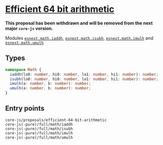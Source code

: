 # [Efficient 64 bit arithmetic](https://gist.github.com/BrendanEich/4294d5c212a6d2254703)

**This proposal has been withdrawn and will be removed from the next major `core-js` version.**

Modules [`esnext.math.iaddh`](/packages/core-js/modules/esnext.math.iaddh.js), [`esnext.math.isubh`](/packages/core-js/modules/esnext.math.isubh.js), [`esnext.math.imulh`](/packages/core-js/modules/esnext.math.imulh.js) and [`esnext.math.umulh`](/packages/core-js/modules/esnext.math.umulh.js)

## Types

```ts
namespace Math {
  iaddh(lo0: number, hi0: number, lo1: number, hi1: number): number;
  isubh(lo0: number, hi0: number, lo1: number, hi1: number): number;
  imulh(a: number, b: number): number;
  umulh(a: number, b: number): number;
}
```

## Entry points



```
core-js/proposals/efficient-64-bit-arithmetic
core-js(-pure)/full/math/iaddh
core-js(-pure)/full/math/isubh
core-js(-pure)/full/math/imulh
core-js(-pure)/full/math/umulh
```
